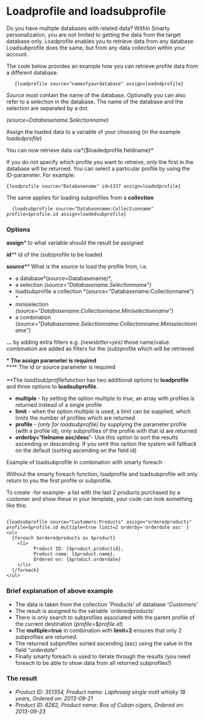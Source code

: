 # Loadprofile and loadsubprofile

Do you have multiple databases with related data? Within Smarty
personalization, you are not limited to getting the data from the target
database only. Loadprofile enables you to retrieve data from any
database. Loadsubprofile does the same, but from any data collection
within your account.

The code below provides an example how you can retrieve profile data
from a different database.

```
   {loadprofile source="nameofyourdatabase" assign=loadedprofile}
```

*Source* must contain the name of the database. Optionally you can also
refer to a selection in the database. The name of the database and the
selection are separated by a dot.

*(source=Databasename.Selectionname)*

Assign the loaded data to a variable of your choosing (in the example
*loadedprofile*)

You can now retrieve data via*{$loadedprofile.fieldname}*

If you do not specify which profile you want to retreive, only the
first in the database will be returned. You can select a particular
profile by using the ID-parameter. For example:

```
{loadprofile source="Databasename" id=1337 assign=loadedprofile}
```

The same applies for loading subprofiles from a **collection**

```
  {loadsubprofile source="Databasename:Collectionname" profile=$profile.id assign=loadedsubprofile}
```

### **Options**

**assign**\* to what variable should the result be assigned

**id**\*\* id of the (sub)profile to be loaded

**source**\*\* What is the source to load the profile from, i.e.

-   a database*(source=Databasename)*,
-   a selection *(source="Databasename.Selectionname")*
-   loadsubprofile a collection *(source="Databasename:Collectionname")\
    *
-   miniselection
    *(source="Databasename:Collectionname.Miniselectionname")*
-   a combination
    *(source="Databasename.Selectionname:Collectionname.Miniselectionname")*

**...** by adding extra filters e.g. *(newsletter=yes)* those name/value
combination are added as filters for the (sub)profile which will be
retrieved

**\* The assign parameter is required** \
 **\*\* The id or source parameter is required\
\
**The *load(sub)profile*function has two additional options to
**loadprofile** and three options to **loadsubprofile**.

-   **multiple** - by setting the option multiple to *true*, an array
    with profiles is returned instead of a single profile
-   **limit** - when the option *multiple* is used, a limit can be
    supplied, which limits the number of profiles which are returned
-   **profile** - *(only for loadsubprofile)* by supplying the parameter
    profile (with a profile id), only subprofiles of the profile with
    that id are returned
-   **orderby='fielname asc/desc'**- Use this option to sort the results
    ascending or descending. If you omit this option the system will
    fallback on the default (sorting ascending on the field id)

Example of loadsubprofile in combination with smarty foreach

Without the smarty foreach function, loadprofile and loadsubprofile will
only return to you the first profile or subprofile.

To create -for example- a list with the last 2 products purchased by a
customer and show these in your template, your code can look something
like this:

```

{loadsubprofile source="Customers:Products" assign="orderedproducts" profile=$profile.id multiple=true limit=2 orderby='orderdate asc' }
<ul>
  {foreach $orderedproducts as $product}
    <li> 
          Product ID: {$product.productid},
          Product name: {$product.name},
          Ordered on: {$product.orderdate}
    </li>
  {/foreach}
</ul>
```

### Brief explanation of above example

-   The data is taken from the collection *'Products'* of database
    '*Customers'*
-   The result is assigned to the variable *'orderedproducts'*
-   There is only search to subprofiles associated with the parent
    profile of the current destination (*profile=\$profile.id*)
-   The **multiple=true** in combination with **limit=2** ensures that
    only 2 subprofiles are returned.
-   The returned subprofiles sorted ascending (asc) using the value in
    the field "*orderdate*"
-   Finally smarty foreach is used to iterate through the results (you
    need foreach to be able to show data from all returned subprofiles!)

### The result

-   *Product ID: 351354, Product name: Laphroaig single malt whisky 18
    years, Ordered on: 2013-09-21*
-   *Product ID: 6262, Product name: Box of Cuban cigars, Ordered on:
    2013-09-23*

